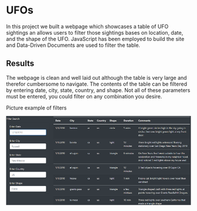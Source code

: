 # UFOs
In this project we built a webpage which showcases a table of UFO sightings an allows users to filter those sightings bases on location, date, and the shape of the UFO. JavaScript has been employed to build the site and Data-Driven Documents are used to filter the table.

## Results
The webpage is clean and well laid out although the table is very large and therefor cumbersome to navigate. The contents of the table can be filtered by entering date, city, state, country, and shape. Not all of these parameters must be entered, you could filter on any combination you desire. 

Picture example of filters 

![](https://github.com/thomasstvr/UFOs/blob/main/Resources/unfiltered.png)

